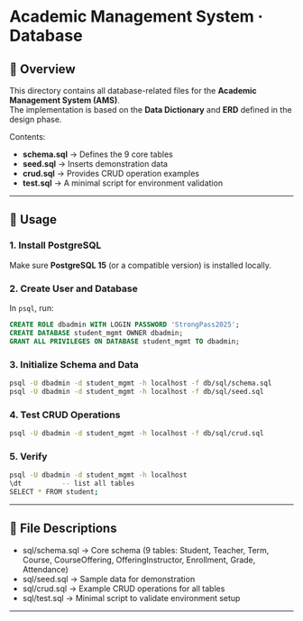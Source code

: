 # Academic Management System · Database

## 📌 Overview

This directory contains all database-related files for the **Academic Management System (AMS)**.  
The implementation is based on the **Data Dictionary** and **ERD** defined in the design phase.

Contents:

- **schema.sql** → Defines the 9 core tables
- **seed.sql** → Inserts demonstration data
- **crud.sql** → Provides CRUD operation examples
- **test.sql** → A minimal script for environment validation

---

## 🚀 Usage

### 1. Install PostgreSQL

Make sure **PostgreSQL 15** (or a compatible version) is installed locally.

### 2. Create User and Database

In `psql`, run:

```sql
CREATE ROLE dbadmin WITH LOGIN PASSWORD 'StrongPass2025';
CREATE DATABASE student_mgmt OWNER dbadmin;
GRANT ALL PRIVILEGES ON DATABASE student_mgmt TO dbadmin;
```

### 3. Initialize Schema and Data

```bash
psql -U dbadmin -d student_mgmt -h localhost -f db/sql/schema.sql
psql -U dbadmin -d student_mgmt -h localhost -f db/sql/seed.sql
```

### 4. Test CRUD Operations

```bash
psql -U dbadmin -d student_mgmt -h localhost -f db/sql/crud.sql
```

### 5. Verify

```bash
psql -U dbadmin -d student_mgmt -h localhost
\dt          -- list all tables
SELECT * FROM student;
```

---

## 📂 File Descriptions

- sql/schema.sql → Core schema (9 tables: Student, Teacher, Term, Course, CourseOffering, OfferingInstructor, Enrollment, Grade, Attendance)
- sql/seed.sql → Sample data for demonstration
- sql/crud.sql → Example CRUD operations for all tables
- sql/test.sql → Minimal script to validate environment setup

---
